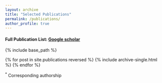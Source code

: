 ```yaml
---
layout: archive
title: "Selected Publications"
permalink: /publications/
author_profile: true
---
```


#### Full Publication List: [Google scholar](https://scholar.google.com.sg/citations?user=MAG909MAAAAJ&hl=en)

<!-- 
{% if author.googlescholar %}
  You can also find my articles on <u><a href="{{author.googlescholar}}">my Google Scholar profile</a>.</u>
{% endif %} -->

{% include base_path %}

{% for post in site.publications reversed %}
  {% include archive-single.html %}
{% endfor %}


<sup>*</sup> Corresponding authorship

